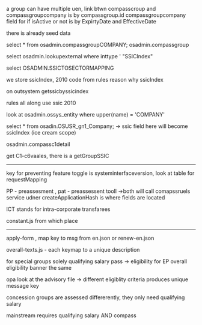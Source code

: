 a group can have multiple uen,
link btwn compasscroup and compassgroupcompany is by compassgroup.id
compassgroupcompany field for if isActive or not is by ExpirtyDate and EffectiveDate

there is already seed data

select * from osadmin.compassgroupCOMPANY;
						osadmin.compassgroup

select osadmin.lookupexternal where inttype ' "SSICIndex"

select  OSADMIN.SSICTOSECTORMAPPING

we store ssicIndex,  2010 code from rules
	reason why ssicIndex

on outsystem getssicbyssicindex

rules all along use ssic 2010

look at osadmin.ossys_entity where upper(name) = 'COMPANY'

select * from osadin.OSUSR_gn1_Company; -> ssic field here will become ssicIndex (ice cream scope)

osadmin.compassc1detail

get C1-c6vaales, there is a getGroupSSIC

---

key for preventing feature toggle is systeminterfaceversion, look at table for requestMapping

PP - preassesment , pat - preassessent tooll ->both will call comapssruels service
udner createApplicationHash is where fields are located

ICT stands for intra-corporate transfarees



constant.js from which place

-----

apply-form , map key to msg from en.json or renew-en.json

overall-texts.js - each keymap to a unique description

for special groups solely qualifying salary pass -> eligibility for EP
overall eligibility banner the same 

opa look at the advisory file -> different eligiblity criteria produces unique message key

concession groups are assessed differerently, they only need qualifying salary

mainstream requires qualifying salary AND compass